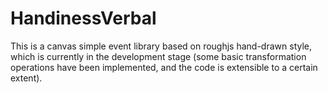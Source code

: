 # HandinessVerbal

This is a canvas simple event library based on roughjs hand-drawn style, which is currently in the development stage (some basic transformation operations have been implemented, and the code is extensible to a certain extent).

